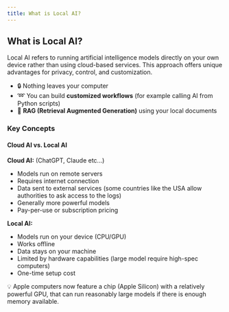 ```yaml
---
title: What is Local AI?
---
```


## What is Local AI?

Local AI refers to running artificial intelligence models directly on your own device rather than using cloud-based services. 
This approach offers unique advantages for privacy, control, and customization.

* :lock: Nothing leaves your computer
* :loop: You can build **customized workflows** (for example calling AI from Python scripts)
* :open_file_folder: **RAG (Retrieval Augmented Generation)** using your local documents

### Key Concepts

#### Cloud AI vs. Local AI

**Cloud AI:** (ChatGPT, Claude etc...)

- Models run on remote servers
- Requires internet connection
- Data sent to external services (some countries like the USA allow authorities to ask access to the logs)
- Generally more powerful models
- Pay-per-use or subscription pricing

**Local AI:**
- Models run on your device (CPU/GPU)
- Works offline
- Data stays on your machine
- Limited by hardware capabilities (large model require high-spec computers)
- One-time setup cost

:bulb: Apple computers now feature a chip (Apple Silicon) with a relatively powerful GPU, that can run reasonably large models if there is enough memory available.

